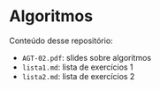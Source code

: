 # Algoritmos

Conteúdo desse repositório:

- `AGT-02.pdf`: slides sobre algoritmos
- `lista1.md`: lista de exercícios 1
- `lista2.md`: lista de exercícios 2
